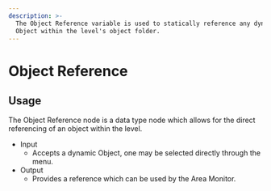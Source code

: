 ```yaml
---
description: >-
  The Object Reference variable is used to statically reference any dynamic
  Object within the level's object folder.
---
```


# Object Reference

## Usage

The Object Reference node is a data type node which allows for the direct referencing of an object within the level.

* Input
  * Accepts a dynamic Object, one may be selected directly through the menu.
* Output
  * Provides a reference which can be used by the Area Monitor.
